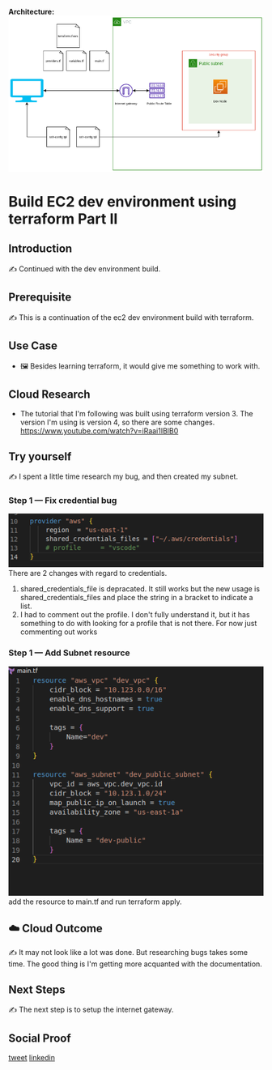 **Architecture:**
![placeholder image](../005/ec2_dev_environment.png)

# Build EC2 dev environment using terraform Part II

## Introduction

✍️ Continued with the dev environment build.

## Prerequisite

✍️ This is a continuation of the ec2 dev environment build with terraform. 

## Use Case

- 🖼️ Besides learning terraform, it would give me something to work with.

## Cloud Research

- The tutorial that I'm following was built using terraform version 3. The version I'm using is version 4, so there are some changes.
https://www.youtube.com/watch?v=iRaai1IBlB0

## Try yourself

✍️ I spent a little time research my bug, and then created my subnet.

### Step 1 — Fix credential bug

![Screenshot](step1_troubleshoot_credentials.png)
There are 2 changes with regard to credentials. 
1. shared_credentials_file is depracated. It still works but the new usage is shared_credentials_files and place the string in a bracket to indicate a list.
2. I had to comment out the profile. I don't fully understand it, but it has something to do with looking for a profile that is not there. For now just commenting out works

### Step 1 — Add Subnet resource

![Screenshot](step2_add_subnet_resource.png)
add the resource to main.tf and run terraform apply.

## ☁️ Cloud Outcome

✍️ It may not look like a lot was done. But researching bugs takes some time. The good thing is I'm getting more acquanted with the documentation.

## Next Steps

✍️ The next step is to setup the internet gateway.

## Social Proof

[tweet](https://twitter.com/DemianJennings/status/1586478787100872704)
[linkedin](https://www.linkedin.com/posts/demian-jennings_100daysofcloud-activity-6992245368046456832-eLyM?utm_source=share&utm_medium=member_desktop)
